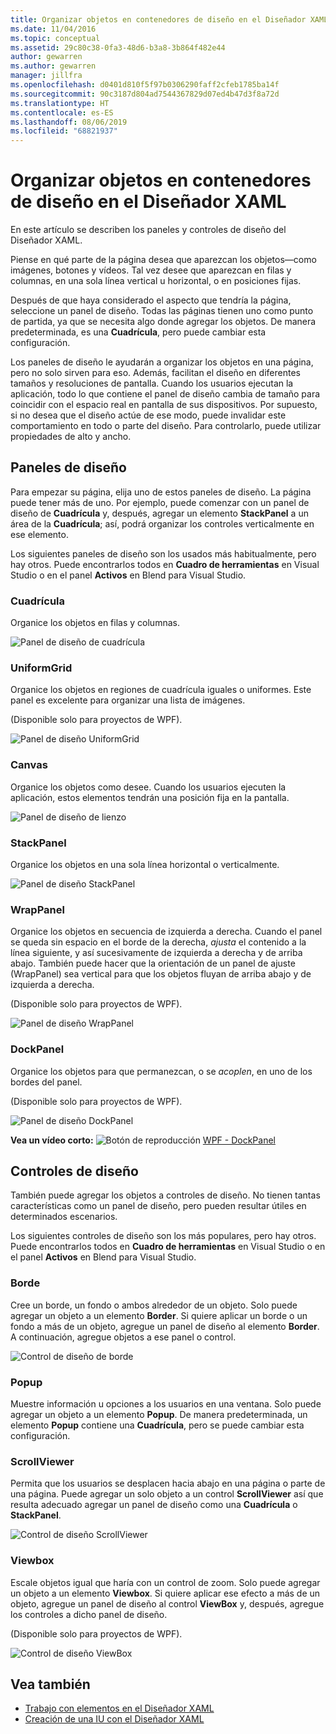 ```yaml
---
title: Organizar objetos en contenedores de diseño en el Diseñador XAML
ms.date: 11/04/2016
ms.topic: conceptual
ms.assetid: 29c80c38-0fa3-48d6-b3a8-3b864f482e44
author: gewarren
ms.author: gewarren
manager: jillfra
ms.openlocfilehash: d0401d810f5f97b0306290faff2cfeb1785ba14f
ms.sourcegitcommit: 90c3187d804ad7544367829d07ed4b47d3f8a72d
ms.translationtype: HT
ms.contentlocale: es-ES
ms.lasthandoff: 08/06/2019
ms.locfileid: "68821937"
---
```

# <a name="organize-objects-into-layout-containers-in-xaml-designer"></a>Organizar objetos en contenedores de diseño en el Diseñador XAML

En este artículo se describen los paneles y controles de diseño del Diseñador XAML.

Piense en qué parte de la página desea que aparezcan los objetos&mdash;como imágenes, botones y vídeos. Tal vez desee que aparezcan en filas y columnas, en una sola línea vertical u horizontal, o en posiciones fijas.

Después de que haya considerado el aspecto que tendría la página, seleccione un panel de diseño. Todas las páginas tienen uno como punto de partida, ya que se necesita algo donde agregar los objetos. De manera predeterminada, es una **Cuadrícula**, pero puede cambiar esta configuración.

Los paneles de diseño le ayudarán a organizar los objetos en una página, pero no solo sirven para eso. Además, facilitan el diseño en diferentes tamaños y resoluciones de pantalla. Cuando los usuarios ejecutan la aplicación, todo lo que contiene el panel de diseño cambia de tamaño para coincidir con el espacio real en pantalla de sus dispositivos. Por supuesto, si no desea que el diseño actúe de ese modo, puede invalidar este comportamiento en todo o parte del diseño. Para controlarlo, puede utilizar propiedades de alto y ancho.

## <a name="layout-panels"></a>Paneles de diseño

Para empezar su página, elija uno de estos paneles de diseño. La página puede tener más de uno. Por ejemplo, puede comenzar con un panel de diseño de **Cuadrícula** y, después, agregar un elemento **StackPanel** a un área de la **Cuadrícula**; así, podrá organizar los controles verticalmente en ese elemento.

Los siguientes paneles de diseño son los usados más habitualmente, pero hay otros. Puede encontrarlos todos en **Cuadro de herramientas** en Visual Studio o en el panel **Activos** en Blend para Visual Studio.

### <a name="grid"></a>Cuadrícula

Organice los objetos en filas y columnas.

![Panel de diseño de cuadrícula](../designers/media/98b234b2-ac3b-441f-9136-98375fee87b7.png)

### <a name="uniformgrid"></a>UniformGrid

Organice los objetos en regiones de cuadrícula iguales o uniformes. Este panel es excelente para organizar una lista de imágenes.

(Disponible solo para proyectos de WPF).

![Panel de diseño UniformGrid](../designers/media/928b9284-a7e8-4678-875a-656b80b78076.png)

### <a name="canvas"></a>Canvas

Organice los objetos como desee. Cuando los usuarios ejecuten la aplicación, estos elementos tendrán una posición fija en la pantalla.

![Panel de diseño de lienzo](../designers/media/e1ae27f0-3a57-454e-b580-877dcea8836d.png)

### <a name="stackpanel"></a>StackPanel

Organice los objetos en una sola línea horizontal o verticalmente.

![Panel de diseño StackPanel](../designers/media/a85a7b57-b0a8-495e-b985-f0291e41d093.png)

### <a name="wrappanel"></a>WrapPanel

Organice los objetos en secuencia de izquierda a derecha. Cuando el panel se queda sin espacio en el borde de la derecha, *ajusta* el contenido a la línea siguiente, y así sucesivamente de izquierda a derecha y de arriba abajo. También puede hacer que la orientación de un panel de ajuste (WrapPanel) sea vertical para que los objetos fluyan de arriba abajo y de izquierda a derecha.

(Disponible solo para proyectos de WPF).

![Panel de diseño WrapPanel](../designers/media/b1c415fb-9a32-4a18-aa0b-308fca994ac9.png)

### <a name="dockpanel"></a>DockPanel

Organice los objetos para que permanezcan, o se *acoplen*, en uno de los bordes del panel.

(Disponible solo para proyectos de WPF).

![Panel de diseño DockPanel](../designers/media/72d46b58-9a49-4dd5-8af7-6843c0440226.png)

**Vea un vídeo corto:** ![Botón de reproducción](../designers/media/bldadminconsoleinitialconfigicon.PNG) [WPF - DockPanel](https://www.youtube.com/watch?v=EBH_OIM-zPo)

## <a name="layout-controls"></a>Controles de diseño

También puede agregar los objetos a controles de diseño. No tienen tantas características como un panel de diseño, pero pueden resultar útiles en determinados escenarios.

Los siguientes controles de diseño son los más populares, pero hay otros. Puede encontrarlos todos en **Cuadro de herramientas** en Visual Studio o en el panel **Activos** en Blend para Visual Studio.

### <a name="border"></a>Borde

Cree un borde, un fondo o ambos alrededor de un objeto. Solo puede agregar un objeto a un elemento **Border**. Si quiere aplicar un borde o un fondo a más de un objeto, agregue un panel de diseño al elemento **Border**. A continuación, agregue objetos a ese panel o control.

![Control de diseño de borde](../designers/media/e761238b-99fd-43c5-bbc4-57538b8289ff.png)

### <a name="popup"></a>Popup

Muestre información u opciones a los usuarios en una ventana. Solo puede agregar un objeto a un elemento **Popup**. De manera predeterminada, un elemento **Popup** contiene una **Cuadrícula**, pero se puede cambiar esta configuración.

### <a name="scrollviewer"></a>ScrollViewer

Permita que los usuarios se desplacen hacia abajo en una página o parte de una página. Puede agregar un solo objeto a un control **ScrollViewer** así que resulta adecuado agregar un panel de diseño como una **Cuadrícula** o **StackPanel**.

![Control de diseño ScrollViewer](../designers/media/06b326d4-f23d-41a6-b26b-e1aff37572a7.png)

### <a name="viewbox"></a>Viewbox

Escale objetos igual que haría con un control de zoom. Solo puede agregar un objeto a un elemento **Viewbox**. Si quiere aplicar ese efecto a más de un objeto, agregue un panel de diseño al control **ViewBox** y, después, agregue los controles a dicho panel de diseño.

(Disponible solo para proyectos de WPF).

![Control de diseño ViewBox](../designers/media/f5b13c66-d918-4141-8a16-bd8f8628687a.png)

## <a name="see-also"></a>Vea también

- [Trabajo con elementos en el Diseñador XAML](../designers/working-with-elements-in-xaml-designer.md)
- [Creación de una IU con el Diseñador XAML](../designers/creating-a-ui-by-using-xaml-designer-in-visual-studio.md)
